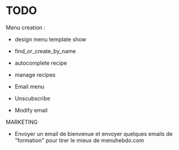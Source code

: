 # TODO

Menu creation :
- design menu template show
- find_or_create_by_name
- autocomplete recipe
- manage recipes


- Email menu
- Unscubscribe
- Modify email


MARKETING
- Envoyer un email de bienvenue et envoyer quelques emails de "formation" pour tirer le mieux de menuhebdo.com
